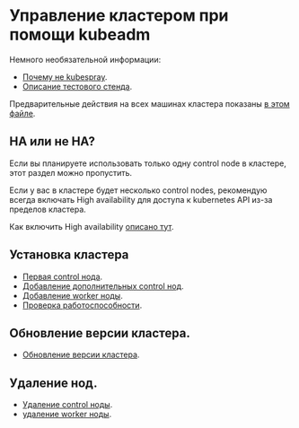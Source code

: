 # Управление кластером при помощи kubeadm

Немного необязательной информации:
* [Почему не kubespray](why_not_kubespray.md).
* [Описание тестового стенда](test_stand.md).

Предварительные действия на всех машинах кластера показаны [в этом файле](preliminary_actions.md).

##  HA или не HA?

Если вы планируете использовать только одну control node в кластере, этот раздел можно пропустить.

Если у вас в кластере будет несколько control nodes, рекомендую всегда включать High availability для доступа к
kubernetes API из-за пределов кластера.

Как включить High availability [описано тут](ha_cluster.md).

## Установка кластера

* [Первая control нода](first_control_node.md).
* [Добавление дополнительных control нод](another-control-nodes.md).
* [Добавление worker ноды](worker-nodes.md).
* [Проверка работоспособности](check.md).

## Обновление версии кластера.

* [Обновление версии кластера](update.md).

## Удаление нод.

* [Удаление control ноды]().
* [удаление worker ноды]().
